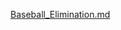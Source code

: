 [Baseball_Elimination.md](https://github.com/user-attachments/files/20600676/Baseball_Elimination.md)
